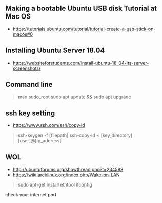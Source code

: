 
## Making a bootable Ubuntu USB disk Tutorial at Mac OS

* https://tutorials.ubuntu.com/tutorial/tutorial-create-a-usb-stick-on-macos#0

## Installing Ubuntu Server 18.04

* https://websiteforstudents.com/install-ubuntu-18-04-lts-server-screenshots/

## Command line
> man sudo_root
> sudo apt update && sudo apt upgrade

## ssh key setting
* https://www.ssh.com/ssh/copy-id

> ssh-keygen -f [filepath]
> ssh-copy-id -i [key_directory] [user]@[ip_address]

## WOL

* http://ubuntuforums.org/showthread.php?t=234588
* https://wiki.archlinux.org/index.php/Wake-on-LAN

> sudo apt-get install ethtool
> ifconfig

check your internet port


